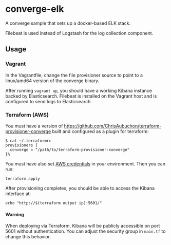 # converge-elk

A converge sample that sets up a docker-based ELK stack.

Filebeat is used instead of Logstash for the log collection component.

## Usage

### Vagrant

In the Vagrantfile, change the file provisioner source to point to a linux/amd64 version of the converge binary.

After running `vagrant up`, you should have a working Kibana instance backed by Elasticsearch. Filebeat is installed on the Vagrant host and is configured to send logs to Elasticsearch.

### Terraform (AWS)

You must have a version of https://github.com/ChrisAubuchon/terraform-provisioner-converge built and configured as a plugin for terraform:

```shell
$ cat ~/.terraformrc
provisioners {
  converge = "/path/to/terraform-provisioner-converge"
}%
```

You must have also set [AWS credentials](https://www.terraform.io/docs/providers/aws/index.html) in your environment. Then you can run:

```
terraform apply
```

After provisioning completes, you should be able to access the Kibana interface at:

```shell
echo "http://$(terraform output ip):5601/"
```

#### Warning

When deploying via Terraform, Kibana will be publicly accessible on port 5601 without authentication. You can adjust the security group in `main.tf` to change this behavior.
